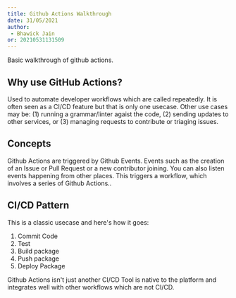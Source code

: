 ```yaml
---
title: Github Actions Walkthrough
date: 31/05/2021 
author:
 - Bhawick Jain
or: 20210531131509
---
```


Basic walkthrough of github actions.

## Why use GitHub Actions?

Used to automate developer workflows which are called repeatedly. It is often seen as a CI/CD feature but that is only one usecase. Other use cases may be: (1) running a grammar/linter agaist the code, (2) sending updates to other services, or (3) managing requests to contribute or triaging issues.

## Concepts

Github Actions are triggered by Github Events. Events such as the creation of an Issue or Pull Request or a new contributor joining. You can also listen events happening from other places. This triggers a workflow, which involves a series of Github Actions..

## CI/CD Pattern

This is a classic usecase and here's how it goes:
1. Commit Code 
2. Test
3. Build package
4. Push package
5. Deploy Package

Github Actions isn't just another CI/CD Tool is native to the platform and integrates well with other workflows which are not CI/CD.


